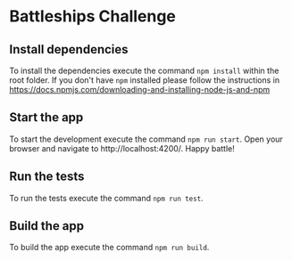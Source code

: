 # Battleships Challenge

## Install dependencies

To install the dependencies execute the command `npm install` within the root folder. If you don't have `npm` installed please follow the instructions in https://docs.npmjs.com/downloading-and-installing-node-js-and-npm


## Start the app

To start the development execute the command `npm run start`. Open your browser and navigate to http://localhost:4200/. Happy battle!


## Run the tests

To run the tests execute the command `npm run test`.

## Build the app

To build the app execute the command `npm run build`.


